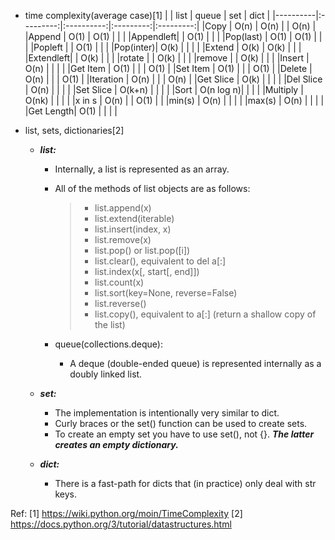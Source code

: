 * time complexity(average case)[1]
|          |   list    |   queue    |    set    |   dict    |
|----------|:---------:|:----------:|:---------:|:---------:|
|Copy      |    O(n)   |    O(n)    |           |    O(n)   |
|Append    |    O(1)   |    O(1)    |           |           |
|Appendleft|           |    O(1)    |           |           |
|Pop(last) |    O(1)   |    O(1)    |           |           |
|Popleft   |           |    O(1)    |           |           |
|Pop(inter)|    O(k)   |            |           |           |
|Extend    |    O(k)   |    O(k)    |           |           |
|Extendleft|           |    O(k)    |           |           |
|rotate    |           |    O(k)    |           |           |
|remove    |           |    O(k)    |           |           |
|Insert    |    O(n)   |            |           |           |
|Get Item  |    O(1)   |            |           |    O(1)   |
|Set Item  |    O(1)   |            |           |    O(1)   |
|Delete    |    O(n)   |            |           |    O(1)   |
|Iteration |    O(n)   |            |           |    O(n)   |
|Get Slice |    O(k)   |            |           |           |
|Del Slice |    O(n)   |            |           |           |
|Set Slice |   O(k+n)  |            |           |           |
|Sort      | O(n log n)|            |           |           |
|Multiply  |   O(nk)   |            |           |           |
|x in s    |    O(n)   |            |    O(1)   |           |
|min(s)    |    O(n)   |            |           |           |
|max(s)    |    O(n)   |            |           |           |
|Get Length|    O(1)   |            |           |           |

* list, sets, dictionaries[2]

  * ***list:***

    * Internally, a list is represented as an array.

    * All of the methods of list objects are as follows:

      > * list.append(x)
      > * list.extend(iterable)
      > * list.insert(index, x)
      > * list.remove(x)
      > * list.pop() or list.pop([i])
      > * list.clear(), equivalent to del a[:]
      > * list.index(x[, start[, end]])
      > * list.count(x)
      > * list.sort(key=None, reverse=False)
      > * list.reverse()
      > * list.copy(), equivalent to a[:] (return a shallow copy of the list)

    * queue(collections.deque):

      * A deque (double-ended queue) is represented internally as a doubly linked list.

  * ***set:***

    * The implementation is intentionally very similar to dict.
    * Curly braces or the set() function can be used to create sets.
    * To create an empty set you have to use set(), not {}. ***The latter creates an empty dictionary.***

  * ***dict:***

    * There is a fast-path for dicts that (in practice) only deal with str keys.


Ref:
[1] https://wiki.python.org/moin/TimeComplexity
[2] https://docs.python.org/3/tutorial/datastructures.html
